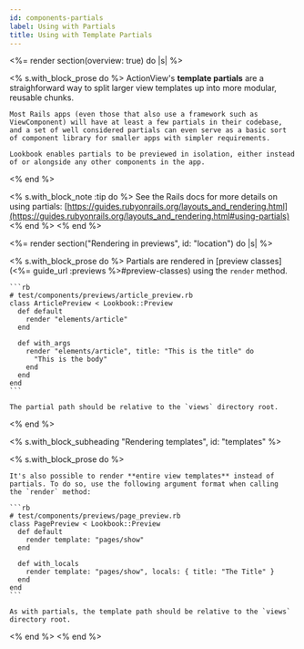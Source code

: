 ```yaml
---
id: components-partials
label: Using with Partials
title: Using with Template Partials
---
```


<%= render section(overview: true) do |s| %>
  
  <% s.with_block_prose do %>
    ActionView's **template partials** are a straighforward way to split larger view templates up into more modular, reusable chunks.

    Most Rails apps (even those that also use a framework such as ViewComponent) will have at least a few partials in their codebase,
    and a set of well considered partials can even serve as a basic sort of component library for smaller apps with simpler requirements.

    Lookbook enables partials to be previewed in isolation, either instead of or alongside any other components in the app.
  <% end %>

  <% s.with_block_note :tip do %>
    See the Rails docs for more details on using partials: [https://guides.rubyonrails.org/layouts_and_rendering.html](https://guides.rubyonrails.org/layouts_and_rendering.html#using-partials)
  <% end %>
<% end %>

<%= render section("Rendering in previews", id: "location") do |s| %>

  <% s.with_block_prose do %>
    Partials are rendered in [preview classes](<%= guide_url :previews %>#preview-classes) using the `render` method.

    ```rb
    # test/components/previews/article_preview.rb
    class ArticlePreview < Lookbook::Preview
      def default
        render "elements/article"
      end

      def with_args
        render "elements/article", title: "This is the title" do
          "This is the body"
        end
      end
    end
    ```

    The partial path should be relative to the `views` directory root.
  <% end %>

  <% s.with_block_subheading "Rendering templates", id: "templates" %>

  <% s.with_block_prose do %>

    It's also possible to render **entire view templates** instead of partials. To do so, use the following argument format when calling
    the `render` method:

    ```rb
    # test/components/previews/page_preview.rb
    class PagePreview < Lookbook::Preview
      def default
        render template: "pages/show"
      end

      def with_locals
        render template: "pages/show", locals: { title: "The Title" }
      end
    end
    ```

    As with partials, the template path should be relative to the `views` directory root.
  <% end %>
<% end %>